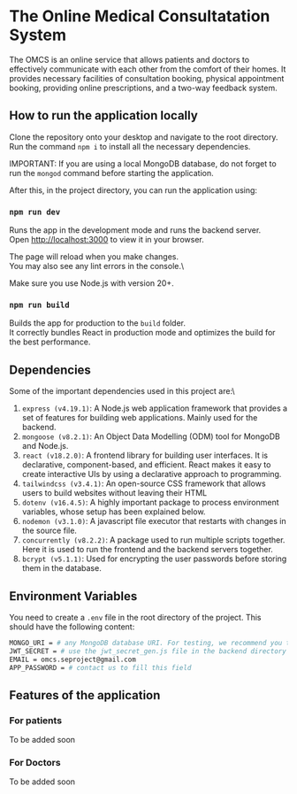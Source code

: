 # The Online Medical Consultatation System

The OMCS is an online service that allows patients and doctors to effectively communicate with each other from the comfort of their homes. It provides necessary facilities of consultation booking, physical appointment booking, providing online prescriptions, and a two-way feedback system.

## How to run the application locally

Clone the repository onto your desktop and navigate to the root directory. Run the command `npm i` to install all the necessary dependencies.

IMPORTANT: If you are using a local MongoDB database, do not forget to run the `mongod` command before starting the application.

After this, in the project directory, you can run the application using:

### `npm run dev`

Runs the app in the development mode and runs the backend server.\
Open [http://localhost:3000](http://localhost:3000) to view it in your browser.

The page will reload when you make changes.\
You may also see any lint errors in the console.\

Make sure you use Node.js with version 20+.

### `npm run build`

Builds the app for production to the `build` folder.\
It correctly bundles React in production mode and optimizes the build for the best performance.

## Dependencies

Some of the important dependencies used in this project are:\
1) `express (v4.19.1)`: A Node.js web application framework that provides a set of features for building web applications. Mainly used for the backend.
2) `mongoose (v8.2.1)`: An Object Data Modelling (ODM) tool for MongoDB and Node.js.
3) `react (v18.2.0)`: A frontend library for building user interfaces. It is declarative, component-based, and efficient. React makes it easy to create interactive UIs by using a declarative approach to programming.
4) `tailwindcss (v3.4.1)`: An open-source CSS framework that allows users to build websites without leaving their HTML
5) `dotenv (v16.4.5)`: A highly important package to process environment variables, whose setup has been explained below.
6) `nodemon (v3.1.0)`: A javascript file executor that restarts with changes in the source file.
7) `concurrently (v8.2.2)`: A package used to run multiple scripts together. Here it is used to run the frontend and the backend servers together.
8) `bcrypt (v5.1.1)`: Used for encrypting the user passwords before storing them in the database.

## Environment Variables
You need to create a  `.env` file in the root directory of the project. This should have the following content:

```bash
MONGO_URI = # any MongoDB database URI. For testing, we recommend you to use mongodb://localhost:27071/omcs (this will locally create an OMCS database for you
JWT_SECRET = # use the jwt_secret_gen.js file in the backend directory of the folder and paste the output here
EMAIL = omcs.seproject@gmail.com
APP_PASSWORD = # contact us to fill this field
```

## Features of the application
### For patients
To be added soon
### For Doctors
To be added soon
